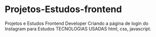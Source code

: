 # Projetos-Estudos-frontend
Projetos e Estudos Frontend Developer
Criando a página de login do Instagram para Estudos
TECNOLOGIAS USADAS html, css, javascript. 
